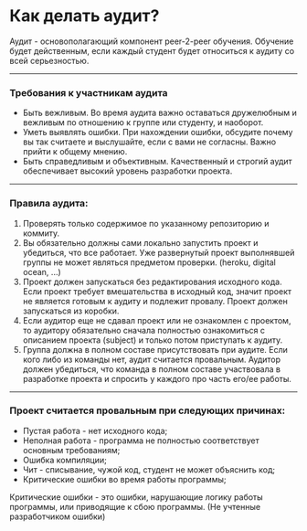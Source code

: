 # Как делать аудит?

Аудит - основополагающий компонент peer-2-peer обучения. Обучение будет действенным, если каждый студент будет относиться к аудиту со всей серьезностью.

---

### Требования к участникам аудита

- Быть вежливым. Во время аудита важно оставаться дружелюбным и вежливым по отношению к группе или студенту, и наоборот.
- Уметь выявлять ошибки. При нахождении ошибки, обсудите почему вы так считаете и выслушайте, если с вами не согласны. Важно прийти к общему мнению.
- Быть справедливым и объективным. Качественный и строгий аудит обеспечивает высокий уровень разработки проекта.

---

### Правила аудита:

1. Проверять только содержимое по указанному репозиторию и коммиту.
2. Вы обязательно должны сами локально запустить проект и убедиться, что все работает. Уже развернутый проект выполнявшей группы не может являться предметом проверки. (heroku, digital ocean, ...)
3. Проект должен запускаться без редактирования исходного кода. Если проект требует вмешательства в исходный код, значит проект не является готовым к аудиту и подлежит провалу. Проект должен запускаться из коробки.
4. Если аудитор еще не сдавал проект или не ознакомлен с проектом, то аудитору обязательно сначала полностью ознакомиться с описанием проекта (subject) и только потом приступать к аудиту.
5. Группа должна в полном составе присутствовать при аудите. Если кого либо из команды нет, аудит считается провальным. Аудитор должен убедиться, что команда в полном составе участвовала в разработке проекта и спросить у каждого про часть его/ее работы.

---

### Проект считается провальным при следующих причинах:

- Пустая работа - нет исходного кода;
- Неполная работа - программа не полностью соответствует основным требованиям;
- Ошибка компиляции;
- Чит - списывание, чужой код, студент не может объяснить код;
- Критические ошибки во время работы программы;

Критические ошибки - это ошибки, нарушающие логику работы программы, или приводящие к сбою программы. (Не учтенные разработчиком ошибки)
